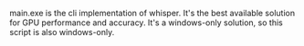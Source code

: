 main.exe is the cli implementation of whisper. It's the best available solution for GPU performance and accuracy. It's a windows-only solution, so this script is also windows-only.